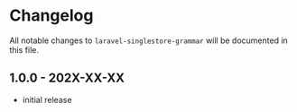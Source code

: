 # Changelog

All notable changes to `laravel-singlestore-grammar` will be documented in this file.

## 1.0.0 - 202X-XX-XX

- initial release
